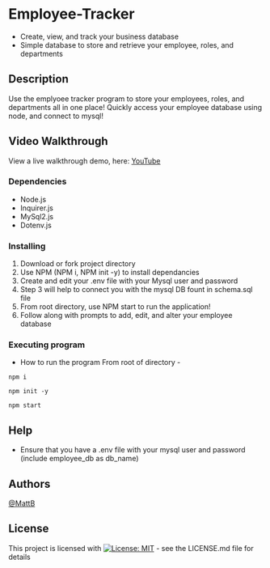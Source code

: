 # Employee-Tracker
- Create, view, and track your business database
- Simple database to store and retrieve your employee, roles, and departments

## Description
Use the emplyoee tracker program to store your employees, roles, and departments all in one place! Quickly access your employee database using node, and connect to mysql!

## Video Walkthrough
View a live walkthrough demo, here: [YouTube](https://youtu.be/RVY3TeZdlvw)



### Dependencies
- Node.js
- Inquirer.js
- MySql2.js
- Dotenv.js
  
### Installing
1. Download or fork project directory
2. Use NPM (NPM i, NPM init -y) to install dependancies
3. Create and edit your .env file with your Mysql user and password
4. Step 3 will help to connect you with the mysql DB fount in schema.sql file
5. From root directory, use NPM start to run the application!
6. Follow along with prompts to add, edit, and alter your employee database

### Executing program
* How to run the program
From root of directory - 
```
npm i
```
```
npm init -y
```
```
npm start
```

## Help
- Ensure that you have a .env file with your mysql user and password (include employee_db as db_name)

## Authors
[@MattB](https://github.com/matthewbarnes1)

## License

This project is licensed with [![License: MIT](https://img.shields.io/badge/License-MIT-yellow.svg)](https://opensource.org/licenses/MIT) - see the LICENSE.md file for details

